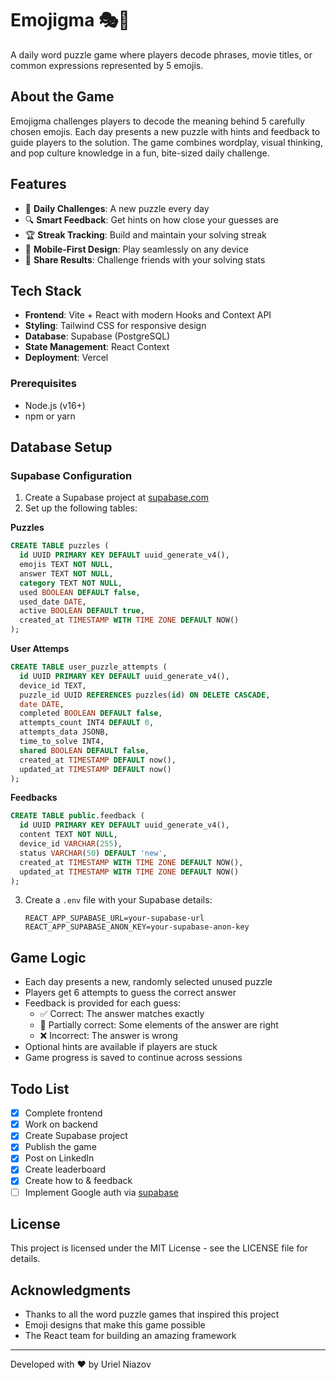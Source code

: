 # Emojigma 🎭🧩

A daily word puzzle game where players decode phrases, movie titles, or common expressions represented by 5 emojis.

## About the Game

Emojigma challenges players to decode the meaning behind 5 carefully chosen emojis. Each day presents a new puzzle with hints and feedback to guide players to the solution. The game combines wordplay, visual thinking, and pop culture knowledge in a fun, bite-sized daily challenge.

## Features

- 🧩 **Daily Challenges**: A new puzzle every day
- 🔍 **Smart Feedback**: Get hints on how close your guesses are
- 🏆 **Streak Tracking**: Build and maintain your solving streak
- 📱 **Mobile-First Design**: Play seamlessly on any device
- 🔄 **Share Results**: Challenge friends with your solving stats

## Tech Stack

- **Frontend**: Vite + React with modern Hooks and Context API
- **Styling**: Tailwind CSS for responsive design
- **Database**: Supabase (PostgreSQL)
- **State Management**: React Context
- **Deployment**: Vercel

### Prerequisites

- Node.js (v16+)
- npm or yarn

## Database Setup

### Supabase Configuration

1. Create a Supabase project at [supabase.com](https://supabase.com)
2. Set up the following tables:

**Puzzles**
```sql
CREATE TABLE puzzles (
  id UUID PRIMARY KEY DEFAULT uuid_generate_v4(),
  emojis TEXT NOT NULL,
  answer TEXT NOT NULL,
  category TEXT NOT NULL,
  used BOOLEAN DEFAULT false,
  used_date DATE,
  active BOOLEAN DEFAULT true,
  created_at TIMESTAMP WITH TIME ZONE DEFAULT NOW()
);
```

**User Attemps**
```sql
CREATE TABLE user_puzzle_attempts (
  id UUID PRIMARY KEY DEFAULT uuid_generate_v4(),
  device_id TEXT,
  puzzle_id UUID REFERENCES puzzles(id) ON DELETE CASCADE,
  date DATE,
  completed BOOLEAN DEFAULT false,
  attempts_count INT4 DEFAULT 0,
  attempts_data JSONB,
  time_to_solve INT4,
  shared BOOLEAN DEFAULT false,
  created_at TIMESTAMP DEFAULT now(),
  updated_at TIMESTAMP DEFAULT now()
);
```

**Feedbacks**
```sql
CREATE TABLE public.feedback (
  id UUID PRIMARY KEY DEFAULT uuid_generate_v4(),
  content TEXT NOT NULL,
  device_id VARCHAR(255),
  status VARCHAR(50) DEFAULT 'new',
  created_at TIMESTAMP WITH TIME ZONE DEFAULT NOW(),
  updated_at TIMESTAMP WITH TIME ZONE DEFAULT NOW()
);
```

3. Create a `.env` file with your Supabase details:
   ```
   REACT_APP_SUPABASE_URL=your-supabase-url
   REACT_APP_SUPABASE_ANON_KEY=your-supabase-anon-key
   ```

## Game Logic

- Each day presents a new, randomly selected unused puzzle
- Players get 6 attempts to guess the correct answer
- Feedback is provided for each guess:
  - ✅ Correct: The answer matches exactly
  - 🔄 Partially correct: Some elements of the answer are right
  - ❌ Incorrect: The answer is wrong
- Optional hints are available if players are stuck
- Game progress is saved to continue across sessions

## Todo List
- [x] Complete frontend
- [x] Work on backend
- [x] Create Supabase project
- [x] Publish the game
- [x] Post on LinkedIn
- [x] Create leaderboard
- [x] Create how to & feedback
- [ ] Implement Google auth via [supabase](https://medium.com/@hasnainsayyed833/implement-google-authentication-in-react-js-using-supabase-7cf9f397f778)

## License

This project is licensed under the MIT License - see the LICENSE file for details.

## Acknowledgments

- Thanks to all the word puzzle games that inspired this project
- Emoji designs that make this game possible
- The React team for building an amazing framework

---

Developed with ❤️ by Uriel Niazov